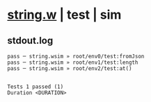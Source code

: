 # [string.w](../../../../../../examples/tests/sdk_tests/std/string.w) | test | sim

## stdout.log
```log
pass ─ string.wsim » root/env0/test:fromJson
pass ─ string.wsim » root/env1/test:length  
pass ─ string.wsim » root/env2/test:at()    
 
 
Tests 1 passed (1)
Duration <DURATION>
```

